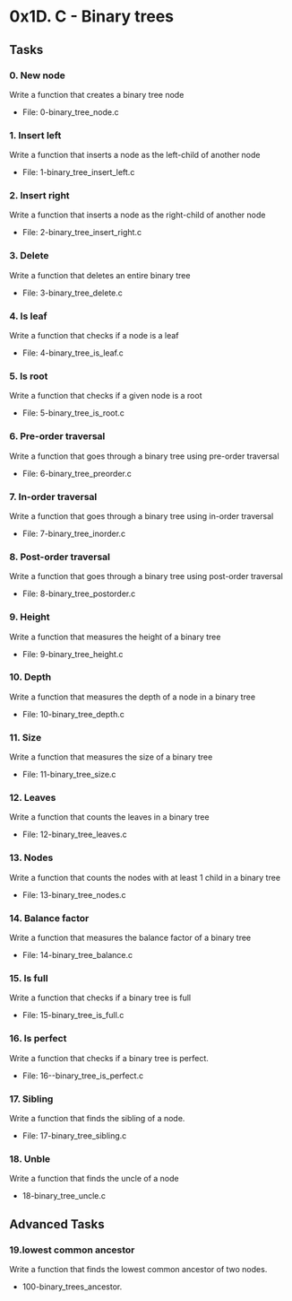 # 0x1D. C - Binary trees

## Tasks

### 0. New node
Write a function that creates a binary tree node
* File: 0-binary_tree_node.c

### 1. Insert left
Write a function that inserts a node as the left-child of another node
* File: 1-binary_tree_insert_left.c

### 2. Insert right
Write a function that inserts a node as the right-child of another node
* File: 2-binary_tree_insert_right.c

### 3. Delete
Write a function that deletes an entire binary tree
* File: 3-binary_tree_delete.c

### 4. Is leaf
Write a function that checks if a node is a leaf
* File: 4-binary_tree_is_leaf.c

### 5. Is root
Write a function that checks if a given node is a root
* File: 5-binary_tree_is_root.c

### 6. Pre-order traversal
Write a function that goes through a binary tree using pre-order traversal
* File: 6-binary_tree_preorder.c

### 7. In-order traversal
Write a function that goes through a binary tree using in-order traversal
* File: 7-binary_tree_inorder.c

### 8. Post-order traversal
Write a function that goes through a binary tree using post-order traversal
* File: 8-binary_tree_postorder.c

### 9. Height
Write a function that measures the height of a binary tree
* File: 9-binary_tree_height.c

### 10. Depth
Write a function that measures the depth of a node in a binary tree
* File: 10-binary_tree_depth.c

### 11. Size
Write a function that measures the size of a binary tree
* File: 11-binary_tree_size.c

### 12. Leaves
Write a function that counts the leaves in a binary tree
* File: 12-binary_tree_leaves.c

### 13. Nodes
Write a function that counts the nodes with at least 1 child in a binary tree
* File: 13-binary_tree_nodes.c

### 14. Balance factor
Write a function that measures the balance factor of a binary tree
* File: 14-binary_tree_balance.c

### 15. Is full
Write a function that checks if a binary tree is full
* File: 15-binary_tree_is_full.c

### 16. Is perfect
Write a function that checks if a binary tree is perfect.
* File: 16--binary_tree_is_perfect.c

### 17. Sibling
Write a function that finds the sibling of a node.
* File: 17-binary_tree_sibling.c

### 18. Unble
Write a function that finds the uncle of a node
* 18-binary_tree_uncle.c

## Advanced Tasks

### 19.lowest common ancestor
Write a function that finds the lowest common ancestor of two nodes.
* 100-binary_trees_ancestor.
